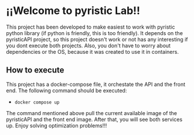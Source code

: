 # ¡¡Welcome to pyristic Lab!!

This project has been developed to make easiest to work with pyristic python library (if python is friendly, this is too friendly).
It depends on the pyristicAPI project, so this project doesn't work or not has any interesting if you dont execute both projects. Also, you don't have to worry about dependencies or the OS, because it was created to use it in containers.

## How to execute
This project has a docker-compose file, it orchestate the API and the front end. The following command should be executed:
- `docker compose up`

The command mentioned above pull the current available image of the pyristicAPI and the front end image. After that, you will see both services up. Enjoy solving optimization problems!!! 
